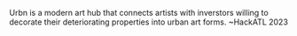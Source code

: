 Urbn is a modern art hub that connects artists with inverstors willing to decorate their deteriorating properties into urban art forms. ~HackATL 2023
